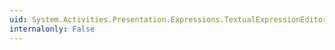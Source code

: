 ```yaml
---
uid: System.Activities.Presentation.Expressions.TextualExpressionEditor.OnCompleteWordCommandExecute(System.Windows.Input.ExecutedRoutedEventArgs)
internalonly: False
---
```

